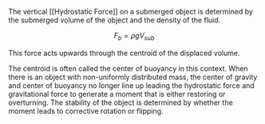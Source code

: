 The vertical [[Hydrostatic Force]] on a submerged object is determined by the submerged volume of the object and the density of the fluid.

$$
F_b = \rho gV_{sub}
$$

This force acts upwards through the centroid of the displaced volume.

The centroid is often called the center of buoyancy in this context. When there is an object with non-uniformly distributed mass, the center of gravity and center of buoyancy no longer line up leading the hydrostatic force and gravitational force to generate a moment that is either restoring or overturning. The stability of the object is determined by whether the moment leads to corrective rotation or flipping.